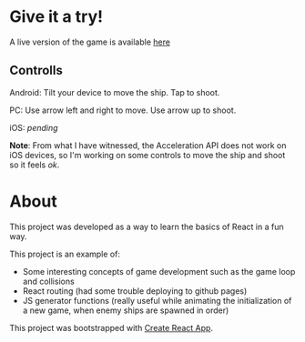 # Give it a try!
A live version of the game is available [here](https://ismalf.github.io/invaders/)
## Controlls

Android: Tilt your device to move the ship. Tap to shoot.

PC: Use arrow left and right to move. Use arrow up to shoot.

iOS: _pending_

**Note**: From what I have witnessed, the Acceleration API does not work on iOS devices, so I'm working on some controls to move the ship and shoot so it feels _ok_.

# About 

This project was developed as a way to learn the basics of React in a fun way.

This project is an example of:
* Some interesting concepts of game development such as the game loop and collisions
* React routing (had some trouble deploying to github pages)
* JS generator functions (really useful while animating the initialization of a new game, when enemy ships are spawned in order)

This project was bootstrapped with [Create React App](https://github.com/facebook/create-react-app).
